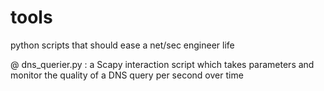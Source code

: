 # tools
python scripts that should ease a net/sec engineer life 

@ dns_querier.py : a Scapy interaction script which takes parameters and monitor the quality of a DNS query per second over time 
